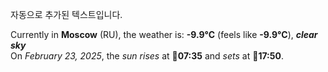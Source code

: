 
자동으로 추가된 텍스트입니다.

<!--START_SECTION:weather:moscow-->
Currently in **Moscow** (RU), the weather is: **-9.9°C** (feels like **-9.9°C**), ***clear sky***<br/>
On *February 23, 2025*, the *sun rises* at 🌅**07:35** and *sets* at 🌇**17:50**.
<!--END_SECTION:weather-->
